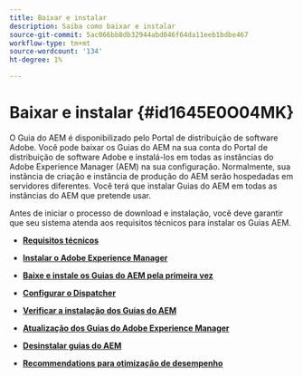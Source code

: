 ```yaml
---
title: Baixar e instalar
description: Saiba como baixar e instalar
source-git-commit: 5ac066bb8db32944abd046f64da11eeb1bdbe467
workflow-type: tm+mt
source-wordcount: '134'
ht-degree: 1%

---
```



# Baixar e instalar {#id1645E0O04MK}

O Guia do AEM é disponibilizado pelo Portal de distribuição de software Adobe. Você pode baixar os Guias do AEM na sua conta do Portal de distribuição de software Adobe e instalá-los em todas as instâncias do Adobe Experience Manager \(AEM\) na sua configuração. Normalmente, sua instância de criação e instância de produção do AEM serão hospedadas em servidores diferentes. Você terá que instalar Guias do AEM em todas as instâncias do AEM que pretende usar.

Antes de iniciar o processo de download e instalação, você deve garantir que seu sistema atenda aos requisitos técnicos para instalar os Guias AEM.

- **[Requisitos técnicos](download-install-technical-requirements.md)**

- **[Instalar o Adobe Experience Manager](download-install-aem.md)**

- **[Baixe e instale os Guias do AEM pela primeira vez](download-install-aemg-first-time.md)**

- **[Configurar o Dispatcher](download-install-configure-dispatcher.md)**

- **[Verificar a instalação dos Guias do AEM](download-install-verify-aemg-installation.md)**

- **[Atualização dos Guias do Adobe Experience Manager](upgrade-xml-documentation.md)**

- **[Desinstalar guias do AEM](download-install-unistall-aemg.md)**

- **[Recommendations para otimização de desempenho](download-install-recommend-perf-optimiz.md)**


